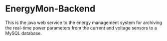 # EnergyMon-Backend
This is the java web service to the energy management system for archiving the real-time power parameters from the current and voltage sensors to a MySQL database.

